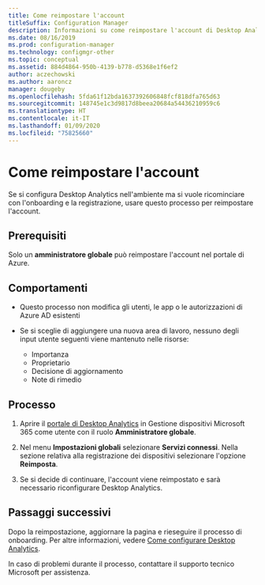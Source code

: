```yaml
---
title: Come reimpostare l'account
titleSuffix: Configuration Manager
description: Informazioni su come reimpostare l'account di Desktop Analytics.
ms.date: 08/16/2019
ms.prod: configuration-manager
ms.technology: configmgr-other
ms.topic: conceptual
ms.assetid: 884d4864-950b-4139-b778-d5368e1f6ef2
author: aczechowski
ms.author: aaroncz
manager: dougeby
ms.openlocfilehash: 5fda61f12bda1637392606848fcf818dfa765d63
ms.sourcegitcommit: 148745e1c3d9817d8beea20684a54436210959c6
ms.translationtype: HT
ms.contentlocale: it-IT
ms.lasthandoff: 01/09/2020
ms.locfileid: "75825660"
---
```

# <a name="how-to-reset-your-account"></a>Come reimpostare l'account

<!-- 3733897 -->

Se si configura Desktop Analytics nell'ambiente ma si vuole ricominciare con l'onboarding e la registrazione, usare questo processo per reimpostare l'account.

## <a name="prerequisites"></a>Prerequisiti

Solo un **amministratore globale** può reimpostare l'account nel portale di Azure.

## <a name="behaviors"></a>Comportamenti

- Questo processo non modifica gli utenti, le app o le autorizzazioni di Azure AD esistenti

- Se si sceglie di aggiungere una nuova area di lavoro, nessuno degli input utente seguenti viene mantenuto nelle risorse:
    - Importanza
    - Proprietario
    - Decisione di aggiornamento
    - Note di rimedio

## <a name="process"></a>Processo

1. Aprire il [portale di Desktop Analytics](https://aka.ms/desktopanalytics) in Gestione dispositivi Microsoft 365 come utente con il ruolo **Amministratore globale**.

1. Nel menu **Impostazioni globali** selezionare **Servizi connessi**. Nella sezione relativa alla registrazione dei dispositivi selezionare l'opzione **Reimposta**.

1. Se si decide di continuare, l'account viene reimpostato e sarà necessario riconfigurare Desktop Analytics.

## <a name="next-steps"></a>Passaggi successivi

Dopo la reimpostazione, aggiornare la pagina e rieseguire il processo di onboarding. Per altre informazioni, vedere [Come configurare Desktop Analytics](/sccm/desktop-analytics/set-up).

In caso di problemi durante il processo, contattare il supporto tecnico Microsoft per assistenza.
